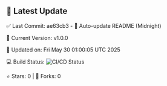 ## 🚀 Latest Update

✅ Last Commit: ae63cb3 - 🤖 Auto-update README (Midnight)

🌟 Current Version: v1.0.0

📅 Updated on: Fri May 30 01:00:05 UTC 2025

💻 Build Status: ![CI/CD Status](https://github.com/SaiAryan1784/wedding_frontend/actions/workflows/update-readme.yml/badge.svg)

⭐️ Stars: 0 | 🍴 Forks: 0
